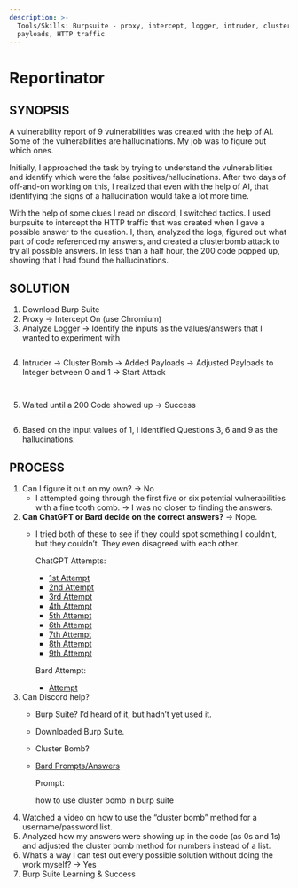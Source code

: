 ```yaml
---
description: >-
  Tools/Skills: Burpsuite - proxy, intercept, logger, intruder, cluster bomb,
  payloads, HTTP traffic
---
```


# Reportinator

## SYNOPSIS

A vulnerability report of 9 vulnerabilities was created with the help of AI. Some of the vulnerabilities are hallucinations. My job was to figure out which ones.&#x20;

Initially, I approached the task by trying to understand the vulnerabilities and identify which were the false positives/hallucinations. After two days of off-and-on working on this, I realized that even with the help of AI, that identifying the signs of a hallucination would take a lot more time.&#x20;

With the help of some clues I read on discord, I switched tactics. I used burpsuite to intercept the HTTP traffic that was created when I gave a possible answer to the question. I, then, analyzed the logs, figured out what part of code referenced my answers, and created a clusterbomb attack to try all possible answers. In less than a half hour, the 200 code popped up, showing that I had found the hallucinations.

## SOLUTION

1. Download Burp Suite
2. Proxy -> Intercept On (use Chromium)
3. Analyze Logger → Identify the inputs as the values/answers that I wanted to experiment with

<figure><img src="https://lh7-us.googleusercontent.com/17avSVe9qRBOFV6gjBGUj0N71j45sDciS961hBGHSk8eez4ETJI8HLMBSRVpvA9ij42gdGRKQZNfBpNUgPefEhsvr443LILxpfqfmOD02Kli6Stw2iz__hQn0t8BOSb8CtkTWxbe-fNqorCK4v_jcuQ" alt=""><figcaption></figcaption></figure>

4. Intruder → Cluster Bomb → Added Payloads → Adjusted Payloads to Integer between 0 and 1 → Start Attack

<figure><img src="https://lh7-us.googleusercontent.com/OVsPplp4rfAzioGAnuIYV-5evtDzdFByj7Z-_2qNhAvYlt-tV4anX31irPXMWL6obBrKYw2-lXQr2-4h8iiE8dpN7aqazF7nsIitiUgT0G4FK4QuCwZQQC3v6xi_6GiMVgVcUrojO3Ynov0J0-pPpnI" alt=""><figcaption></figcaption></figure>

<figure><img src="https://lh7-us.googleusercontent.com/e5Dei28G-8S5GuPDpq-zzKzoszmkUFSLGahJ6dYm3Dzw6wshg8EcsEDWeufSyDWAYDUoDkPVl1g_wGRYnQyT9eiKu-JhMTst6cj4ud_XG0v1oXOtnISORKAdh0AacRP-k9lZsQ3wkHVahgUOsJ-YwZo" alt=""><figcaption></figcaption></figure>

5. Waited until a 200 Code showed up → Success

<figure><img src="https://lh7-us.googleusercontent.com/X_fuUc7tSHR1OhbHJuICIYo345kQxTfCCyO_RILHoy43fPTbxkOs9Ul8UQpYglQUkQjCKxYHDk9nsH4KQLPR90JbmxhdgJf_Pj7_R_kdfm-klJ7rc-CmqoxK9v_UCd5ndAKngsFMln2h24NxIfC_e9M" alt=""><figcaption></figcaption></figure>

6. Based on the input values of 1, I identified Questions 3, 6 and 9 as the hallucinations.

## PROCESS

1. Can I figure it out on my own? → No
   * I attempted going through the first five or six potential vulnerabilities with a fine tooth comb. → I was no closer to finding the answers.&#x20;
2. **Can ChatGPT or Bard decide on the correct answers?** → Nope.&#x20;
   *   I tried both of these to see if they could spot something I couldn’t, but they couldn’t. They even disagreed with each other.

       ChatGPT Attempts:

       * [1st Attempt](https://chat.openai.com/share/cb602056-408a-49ba-9150-f90e25d67ce2)
       * [2nd Attempt](https://chat.openai.com/share/ebb1a3bd-27b4-4703-861f-40393bd08f35)
       * [3rd Attempt](https://chat.openai.com/share/af1e71bd-8359-41dc-b00f-13022da2e977)
       * [4th Attempt](https://chat.openai.com/share/32124fc0-e4ec-4264-87af-0d5a676fe7da)
       * [5th Attempt](https://chat.openai.com/share/de238ab2-3ff1-48b2-9b9a-b73f99cc94e1)
       * [6th Attempt](https://chat.openai.com/share/7d423028-eff5-41c0-a287-6a380f87825b)
       * [7th Attempt](https://chat.openai.com/share/76e8a203-5422-4430-9708-3195e835fad7)
       * [8th Attempt](https://chat.openai.com/share/f935baed-852f-48ef-bfe1-5c6ae0dfc2ae)
       * [9th Attempt](https://chat.openai.com/share/c886c98f-7ab6-4fd6-831e-9eb337ebc7c4)

       Bard Attempt:

       * [Attempt](https://g.co/bard/share/00c98e8470cd)
3. Can Discord help?&#x20;
   * Burp Suite? I’d heard of it, but hadn’t yet used it.&#x20;
   * Downloaded Burp Suite.
   * Cluster Bomb?&#x20;
   *   [Bard Prompts/Answers](https://g.co/bard/share/4060d294e46f)

       Prompt:&#x20;

       how to use cluster bomb in burp suite
4. Watched a video on how to use the “cluster bomb” method for a username/password list.
5. Analyzed how my answers were showing up in the code (as 0s and 1s) and adjusted the cluster bomb method for numbers instead of a list.
6. What’s a way I can test out every possible solution without doing the work myself? → Yes
7. Burp Suite Learning & Success
